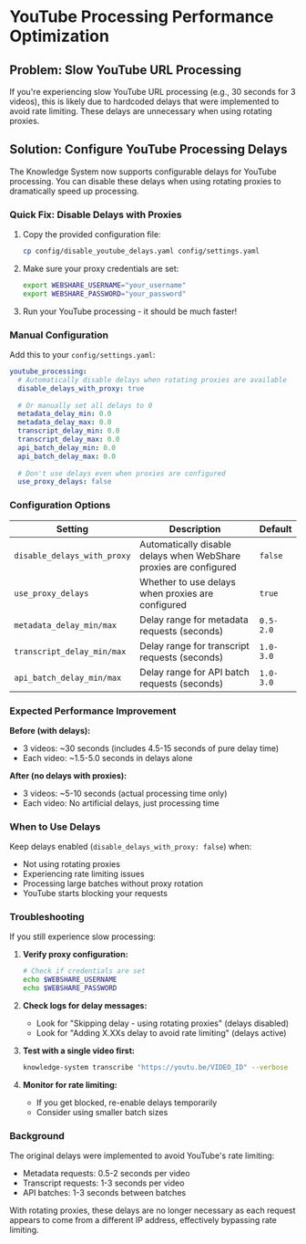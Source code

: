 # YouTube Processing Performance Optimization

## Problem: Slow YouTube URL Processing

If you're experiencing slow YouTube URL processing (e.g., 30 seconds for 3 videos), this is likely due to hardcoded delays that were implemented to avoid rate limiting. These delays are unnecessary when using rotating proxies.

## Solution: Configure YouTube Processing Delays

The Knowledge System now supports configurable delays for YouTube processing. You can disable these delays when using rotating proxies to dramatically speed up processing.

### Quick Fix: Disable Delays with Proxies

1. Copy the provided configuration file:
   ```bash
   cp config/disable_youtube_delays.yaml config/settings.yaml
   ```

2. Make sure your proxy credentials are set:
   ```bash
   export WEBSHARE_USERNAME="your_username"
   export WEBSHARE_PASSWORD="your_password"
   ```

3. Run your YouTube processing - it should be much faster!

### Manual Configuration

Add this to your `config/settings.yaml`:

```yaml
youtube_processing:
  # Automatically disable delays when rotating proxies are available
  disable_delays_with_proxy: true
  
  # Or manually set all delays to 0
  metadata_delay_min: 0.0
  metadata_delay_max: 0.0
  transcript_delay_min: 0.0
  transcript_delay_max: 0.0
  api_batch_delay_min: 0.0
  api_batch_delay_max: 0.0
  
  # Don't use delays even when proxies are configured
  use_proxy_delays: false
```

### Configuration Options

| Setting | Description | Default |
|---------|-------------|---------|
| `disable_delays_with_proxy` | Automatically disable delays when WebShare proxies are configured | `false` |
| `use_proxy_delays` | Whether to use delays when proxies are configured | `true` |
| `metadata_delay_min/max` | Delay range for metadata requests (seconds) | `0.5-2.0` |
| `transcript_delay_min/max` | Delay range for transcript requests (seconds) | `1.0-3.0` |
| `api_batch_delay_min/max` | Delay range for API batch requests (seconds) | `1.0-3.0` |

### Expected Performance Improvement

**Before (with delays):**
- 3 videos: ~30 seconds (includes 4.5-15 seconds of pure delay time)
- Each video: ~1.5-5.0 seconds in delays alone

**After (no delays with proxies):**
- 3 videos: ~5-10 seconds (actual processing time only)
- Each video: No artificial delays, just processing time

### When to Use Delays

Keep delays enabled (`disable_delays_with_proxy: false`) when:
- Not using rotating proxies
- Experiencing rate limiting issues
- Processing large batches without proxy rotation
- YouTube starts blocking your requests

### Troubleshooting

If you still experience slow processing:

1. **Verify proxy configuration:**
   ```bash
   # Check if credentials are set
   echo $WEBSHARE_USERNAME
   echo $WEBSHARE_PASSWORD
   ```

2. **Check logs for delay messages:**
   - Look for "Skipping delay - using rotating proxies" (delays disabled)
   - Look for "Adding X.XXs delay to avoid rate limiting" (delays active)

3. **Test with a single video first:**
   ```bash
   knowledge-system transcribe "https://youtu.be/VIDEO_ID" --verbose
   ```

4. **Monitor for rate limiting:**
   - If you get blocked, re-enable delays temporarily
   - Consider using smaller batch sizes

### Background

The original delays were implemented to avoid YouTube's rate limiting:
- Metadata requests: 0.5-2 seconds per video
- Transcript requests: 1-3 seconds per video  
- API batches: 1-3 seconds between batches

With rotating proxies, these delays are no longer necessary as each request appears to come from a different IP address, effectively bypassing rate limiting. 